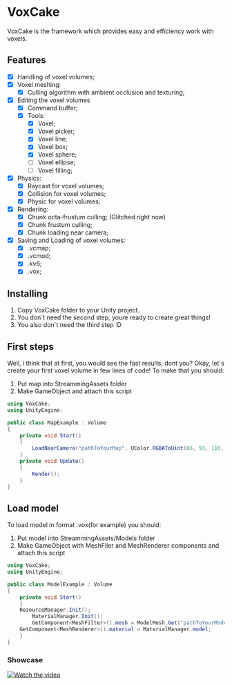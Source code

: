 # VoxCake
VoxCake is the framework which provides easy and efficiency work with voxels.
## Features
- [X] Handling of voxel volumes;
- [X] Voxel meshing:
    - [X] Culling algorithm with ambient occlusion and texturing;
- [X] Editing the voxel volumes
    - [X] Command buffer;
    - [X] Tools:
        - [X] Voxel;
		- [X] Voxel picker;
        - [X] Voxel line;
        - [X] Voxel box;
        - [X] Voxel sphere;
        - [ ] Voxel ellipse;
        - [ ] Voxel filling; 
- [X] Physics:
    - [X] Raycast for voxel volumes;
    - [X] Collision for voxel volumes;
    - [X] Physic for voxel volumes;
- [X] Rendering:
    - [X] Chunk octa-frustum culling; (Glitched right now)
    - [X] Chunk frustum culling;
    - [X] Chunk loading near camera;
- [X] Saving and Loading of voxel volumes:
    - [X] .vcmap;
    - [X] .vcmod;
	- [X] .kv6;
	- [X] .vox;
    
## Installing
1. Copy VoxCake folder to your Unity project.
2. You don`t need the second step, youre ready to create great things!
3. You also don`t need the third step :D

## First steps
Well, i think that at first, you would see the fast results, dont you?
Okay, let`s create your first voxel volume in few lines of code! To make that you should:
1. Put map into StreammingAssets folder
2. Make GameObject and attach this script
```csharp
using VoxCake;
using UnityEngine;

public class MapExample : Volume
{
    private void Start()
    {
        LoadNearCamera("pathToYourMap", UColor.RGBAToUint(86, 93, 110, 100), Camera.main);
    }
    private void Update()
    {
        Render();
    }
}
```

## Load model
To load model in format .vox(for example) you should:
1. Put model into StreammingAssets/Models folder
2. Make GameObject with MeshFiler and MeshRenderer components and attach this script
```csharp
using VoxCake;
using UnityEngine;

public class ModelExample : Volume
{
    private void Start()
    {
	ResourceManager.Init();
        MaterialManager.Init();
        GetComponent<MeshFilter>().mesh = ModelMesh.Get("pathToYourModel", PlayerTeam.Green);
	GetComponent<MeshRenderer>().material = MaterialManager.model;
    }
}
```
### Showcase
[![Watch the video](https://steamuserimages-a.akamaihd.net/ugc/976613425704858920/E913B74E84C2C07921E35FD83EBB375A1CA17F51/?imw=1024&imh=576&ima=fit&impolicy=Letterbox&imcolor=%23000000&letterbox=true)](https://www.youtube.com/watch?v=nwWKZDr22ts)
